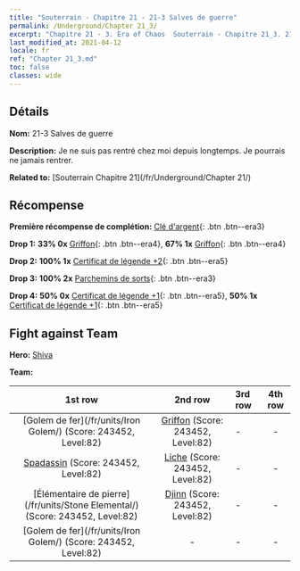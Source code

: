 ```yaml
---
title: "Souterrain - Chapitre 21 - 21-3 Salves de guerre"
permalink: /Underground/Chapter 21_3/
excerpt: "Chapitre 21 - 3. Era of Chaos  Souterrain - Chapitre 21_3. 21-3 Salves de guerre"
last_modified_at: 2021-04-12
locale: fr
ref: "Chapter 21_3.md"
toc: false
classes: wide
---
```


## Détails

 **Nom:** 21-3 Salves de guerre

 **Description:** Je ne suis pas rentré chez moi depuis longtemps. Je pourrais ne jamais rentrer.

 **Related to:** [Souterrain Chapitre 21](/fr/Underground/Chapter 21/)

## Récompense

 **Première récompense de complétion:** [Clé d'argent](/fr/Items/con_693/){: .btn .btn--era3}

 **Drop 1:** **33% 0x** [Griffon](/fr/Items/unt_192/){: .btn .btn--era4}, **67% 1x** [Griffon](/fr/Items/unt_192/){: .btn .btn--era4}

 **Drop 2:** **100% 1x** [Certificat de légende +2](/fr/Items/mat_81/){: .btn .btn--era5}

 **Drop 3:** **100% 2x** [Parchemins de sorts](/fr/Items/con_694/){: .btn .btn--era3}

 **Drop 4:** **50% 0x** [Certificat de légende +1](/fr/Items/mat_74/){: .btn .btn--era5}, **50% 1x** [Certificat de légende +1](/fr/Items/mat_74/){: .btn .btn--era5}


## Fight against Team
 **Hero:** [Shiva](/fr/heroes/Shiva/)

 **Team:**


  | 1st row | 2nd row | 3rd row | 4th row |
  |:----:|:----:|:----|:----:|
  | [Golem de fer](/fr/units/Iron Golem/) (Score: 243452, Level:82)  | [Griffon](/fr/units/Griffin/) (Score: 243452, Level:82)  | - | - |
  | [Spadassin](/fr/units/Swordsman/) (Score: 243452, Level:82)  | [Liche](/fr/units/Lich/) (Score: 243452, Level:82)  | - | - |
  | [Élémentaire de pierre](/fr/units/Stone Elemental/) (Score: 243452, Level:82)  | [Djinn](/fr/units/Genie/) (Score: 243452, Level:82)  | - | - |
  | [Golem de fer](/fr/units/Iron Golem/) (Score: 243452, Level:82)  | - | - | - |


